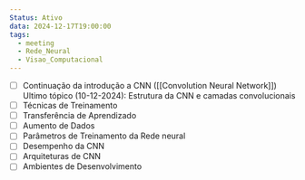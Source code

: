 ```yaml
---
Status: Ativo
data: 2024-12-17T19:00:00
tags:
  - meeting
  - Rede_Neural
  - Visao_Computacional
---
```

- [ ] Continuação da introdução a CNN ([[Convolution Neural Network]])
	Ultimo tópico (10-12-2024): Estrutura da CNN e camadas convolucionais
- [ ] Técnicas de Treinamento
- [ ] Transferência de Aprendizado
- [ ] Aumento de Dados
- [ ] Parâmetros de Treinamento da Rede neural
- [ ] Desempenho da CNN
- [ ] Arquiteturas de CNN
- [ ] Ambientes de Desenvolvimento